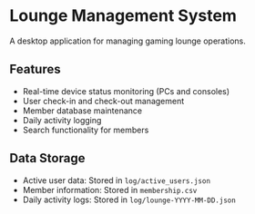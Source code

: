 # Lounge Management System

A desktop application for managing gaming lounge operations.

## Features

- Real-time device status monitoring (PCs and consoles)
- User check-in and check-out management
- Member database maintenance
- Daily activity logging
- Search functionality for members

## Data Storage

- Active user data: Stored in `log/active_users.json`
- Member information: Stored in `membership.csv`
- Daily activity logs: Stored in `log/lounge-YYYY-MM-DD.json`
